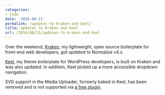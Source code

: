 ```yaml
---
categories:
- Code
date: '2016-08-21'
permalink: /updates-to-kraken-and-keel/
title: Updates to Kraken and Keel
url: /2016/08/21/updates-to-kraken-and-keel
---
```


Over the weekend, [Kraken](https://cferdinandi.github.io/kraken/), my lightweight, open source boilerplate for front-end web developers, got updated to Normalize v4.x.

[Keel](https://keel.gomakethings.com/), my theme boilerplate for WordPress developers, is built on Kraken and was also updated. In addition, Keel picked up a more accessible dropdown navigation.

SVG support in the Media Uploader, formerly baked in Keel, has been removed and is not supported via [a free plugin](https://github.com/cferdinandi/wordpress-svg).
